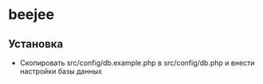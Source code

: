 # beejee

## Установка
* Скопировать src/config/db.example.php в src/config/db.php и внести настройки базы данных